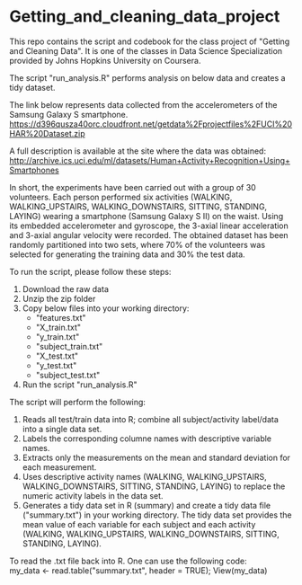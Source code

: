 # Getting_and_cleaning_data_project

This repo contains the script and codebook for the class project of "Getting and Cleaning Data".
It is one of the classes in Data Science Specialization provided by Johns Hopkins University on Coursera. 

The script "run_analysis.R" performs analysis on below data and creates a tidy dataset.

The link below represents data collected from the accelerometers of the Samsung Galaxy S smartphone.
https://d396qusza40orc.cloudfront.net/getdata%2Fprojectfiles%2FUCI%20HAR%20Dataset.zip

A full description is available at the site where the data was obtained:
http://archive.ics.uci.edu/ml/datasets/Human+Activity+Recognition+Using+Smartphones

In short, the experiments have been carried out with a group of 30 volunteers. Each person performed six activities (WALKING, WALKING_UPSTAIRS, WALKING_DOWNSTAIRS, SITTING, STANDING, LAYING) wearing a smartphone (Samsung Galaxy S II) on the waist. Using its embedded accelerometer and gyroscope, the 3-axial linear acceleration and 3-axial angular velocity were recorded. The obtained dataset has been randomly partitioned into two sets, where 70% of the volunteers was selected for generating the training data and 30% the test data. 

To run the script, please follow these steps:

1. Download the raw data
2. Unzip the zip folder
3. Copy below files into your working directory:
    * "features.txt"
    * "X_train.txt"
    * "y_train.txt"
    * "subject_train.txt"
    * "X_test.txt"
    * "y_test.txt"
    * "subject_test.txt"
4. Run the script "run_analysis.R" 

The script will perform the following:

1. Reads all test/train data into R; combine all subject/activity label/data into a single data set.
2. Labels the corresponding columne names with descriptive variable names.
3. Extracts only the measurements on the mean and standard deviation for each measurement.
4. Uses descriptive activity names (WALKING, WALKING_UPSTAIRS, WALKING_DOWNSTAIRS, SITTING, STANDING, LAYING) to replace the numeric activity labels in the data set.
5. Generates a tidy data set in R (summary) and create a tidy data file ("summary.txt") in your working directory. The tidy data set provides the mean value of each variable for each subject and each activity (WALKING, WALKING_UPSTAIRS, WALKING_DOWNSTAIRS, SITTING, STANDING, LAYING).


To read the .txt file back into R. One can use the following code:
<br />
my_data <- read.table("summary.txt", header = TRUE); View(my_data)


